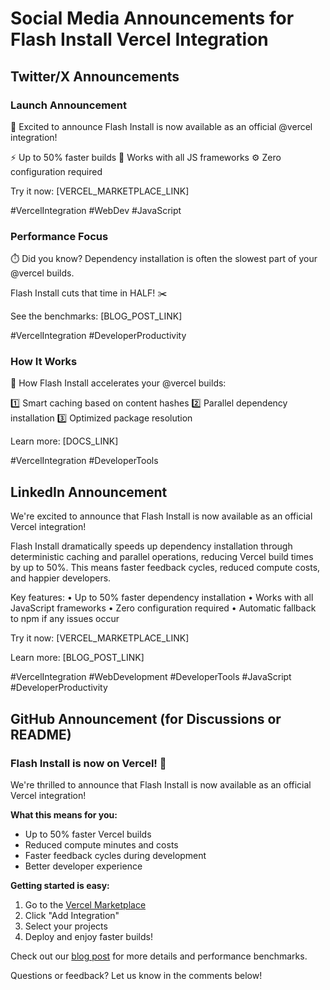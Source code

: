# Social Media Announcements for Flash Install Vercel Integration

## Twitter/X Announcements

### Launch Announcement
🚀 Excited to announce Flash Install is now available as an official @vercel integration!

⚡ Up to 50% faster builds
🔄 Works with all JS frameworks
⚙️ Zero configuration required

Try it now: [VERCEL_MARKETPLACE_LINK]

#VercelIntegration #WebDev #JavaScript

### Performance Focus
⏱️ Did you know? Dependency installation is often the slowest part of your @vercel builds.

Flash Install cuts that time in HALF! ✂️

See the benchmarks: [BLOG_POST_LINK]

#VercelIntegration #DeveloperProductivity

### How It Works
🧠 How Flash Install accelerates your @vercel builds:

1️⃣ Smart caching based on content hashes
2️⃣ Parallel dependency installation
3️⃣ Optimized package resolution

Learn more: [DOCS_LINK]

#VercelIntegration #DeveloperTools

## LinkedIn Announcement

We're excited to announce that Flash Install is now available as an official Vercel integration!

Flash Install dramatically speeds up dependency installation through deterministic caching and parallel operations, reducing Vercel build times by up to 50%. This means faster feedback cycles, reduced compute costs, and happier developers.

Key features:
• Up to 50% faster dependency installation
• Works with all JavaScript frameworks
• Zero configuration required
• Automatic fallback to npm if any issues occur

Try it now: [VERCEL_MARKETPLACE_LINK]

Learn more: [BLOG_POST_LINK]

#VercelIntegration #WebDevelopment #DeveloperTools #JavaScript #DeveloperProductivity

## GitHub Announcement (for Discussions or README)

### Flash Install is now on Vercel! 🚀

We're thrilled to announce that Flash Install is now available as an official Vercel integration!

**What this means for you:**
- Up to 50% faster Vercel builds
- Reduced compute minutes and costs
- Faster feedback cycles during development
- Better developer experience

**Getting started is easy:**
1. Go to the [Vercel Marketplace](VERCEL_MARKETPLACE_LINK)
2. Click "Add Integration"
3. Select your projects
4. Deploy and enjoy faster builds!

Check out our [blog post](BLOG_POST_LINK) for more details and performance benchmarks.

Questions or feedback? Let us know in the comments below!
